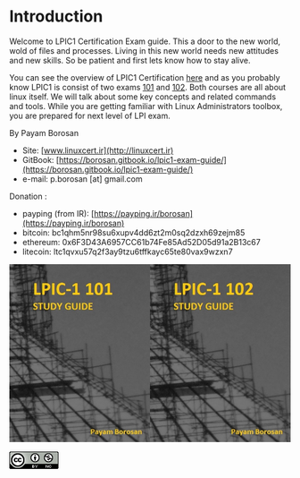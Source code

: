 # Introduction

Welcome to LPIC1 Certification Exam guide. This a door to the new world, wold of files and processes. Living in this new world needs new attitudes and new skills. So be patient and first lets know how to stay alive.

You can see the overview of LPIC1 Certification [here](http://www.lpi.org/our-certifications/lpic-1-overview) and as you probably know LPIC1 is consist of two exams [101](http://www.lpi.org/our-certifications/exam-101-objectives) and [102](http://www.lpi.org/our-certifications/exam-102-objectives). Both courses are all about linux itself. We will talk about some key concepts and related commands and tools. While you are getting familiar with Linux Administrators toolbox, you are prepared for next level of LPI exam.

By Payam Borosan

* Site: [www.linuxcert.ir](http://linuxcert.ir)
* GitBook: [https://borosan.gitbook.io/lpic1-exam-guide/](https://borosan.gitbook.io/lpic1-exam-guide/)
* e-mail: p.borosan \[at] gmail.com

Donation :

* payping (from IR): [https://payping.ir/borosan](https://payping.ir/borosan)
* bitcoin: bc1qhm5nr98su6xupv4dd6zt2m0sq2dzxh69zejm85
* ethereum: 0x6F3D43A6957CC61b74Fe85Ad52D05d91a2B13c67
* litecoin: ltc1qvxu57q2f3ay9tzu6tffkayc65te80vax9wzxn7

![](.gitbook/assets/lpic1-101&102.jpg)

![](.gitbook/assets/CC-BY-NC-icon-88x31.png)

